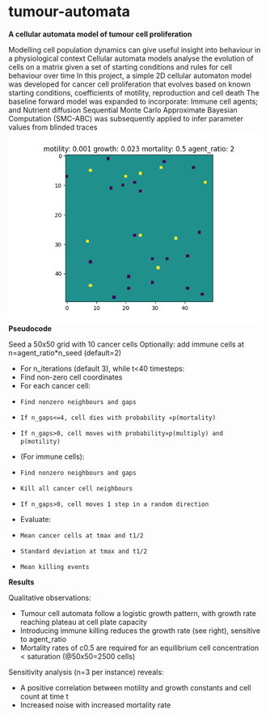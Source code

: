 # tumour-automata
**A cellular automata model of tumour cell proliferation**

Modelling cell population dynamics can give useful insight into behaviour in a physiological context
Cellular automata models analyse the evolution of cells on a matrix given a set of starting conditions and rules for cell behaviour over time
In this project, a simple 2D cellular automaton model was developed for cancer cell proliferation that evolves based on known starting conditions, coefficients of motility, reproduction and cell death
The baseline forward model was expanded to incorporate:
Immune cell agents; and
Nutrient diffusion 
Sequential Monte Carlo Approximate Bayesian Computation (SMC-ABC) was subsequently applied to infer parameter values from blinded traces
![alt text](https://github.com/MathModelling-Automata/tumour-automata/blob/main/20211125_1415.gif)
**Pseudocode**

Seed a 50x50 grid with 10 cancer cells
Optionally: add immune cells at n=agent_ratio*n_seed (default=2)
- For n_iterations (default 3), while t<40 timesteps:
- Find non-zero cell coordinates
-   For each cancer cell:
-     Find nonzero neighbours and gaps
-     If n_gaps<=4, cell dies with probability ∝p(mortality)
-     If n_gaps>0, cell moves with probability∝p(multiply) and p(motility)
-   (For immune cells):
-     Find nonzero neighbours and gaps
-     Kill all cancer cell neighbours
-     If n_gaps>0, cell moves 1 step in a random direction
-    Evaluate:
-     Mean cancer cells at tmax and t1/2
-     Standard deviation at tmax and t1/2
-     Mean killing events
   
**Results**

Qualitative observations:
- Tumour cell automata  follow a logistic growth pattern, with growth rate reaching  plateau at cell plate capacity 
- Introducing immune killing reduces the growth rate (see right), sensitive to agent_ratio
- Mortality rates of c0.5 are required for an equilibrium cell concentration < saturation (@50x50=2500 cells)

Sensitivity analysis (n=3 per instance) reveals:
- A positive correlation between motility and growth constants and cell count at time t
- Increased noise with increased mortality rate
